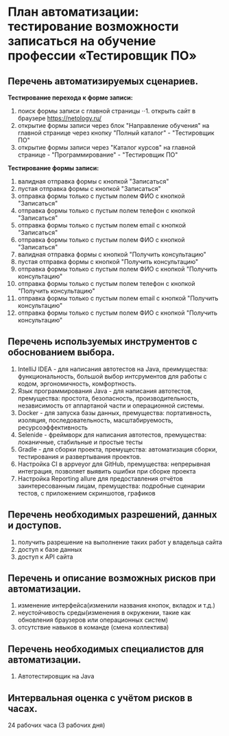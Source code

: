 # План автоматизации: тестирование возможности записаться на обучение профессии «Тестировщик ПО»

## Перечень автоматизируемых сценариев.

**Тестирование перехода к форме записи:**
1. поиск формы записи с главной страницы
⋅⋅1. открыть сайт в браузере https://netology.ru/
1. открытие формы записи через блок "Направление обучения" на главной странице через кнопку "Полный каталог" - "Тестировщик ПО"
1. открытие формы записи через "Каталог курсов" на главной странице - "Программирование" - "Тестировщик ПО"

**Тестирование формы записи:**
1. валидная отправка формы с кнопкой "Записаться"
1. пустая отправка формы с кнопкой "Записаться"
1. отправка формы только с пустым полем ФИО с кнопкой "Записаться"
1. отправка формы только с пустым полем телефон с кнопкой "Записаться"
1. отправка формы только с пустым полем email с кнопкой "Записаться"
1. отправка формы только с пустым полем ФИО с кнопкой "Записаться"
1. валидная отправка формы с кнопкой "Получить консультацию"
1. пустая отправка формы с кнопкой "Получить консультацию"
1. отправка формы только с пустым полем ФИО с кнопкой "Получить консультацию"
1. отправка формы только с пустым полем телефон с кнопкой "Получить консультацию"
1. отправка формы только с пустым полем email с кнопкой "Получить консультацию"
1. отправка формы только с пустым полем ФИО с кнопкой "Получить консультацию"


## Перечень используемых инструментов с обоснованием выбора.
1. IntelliJ IDEA - для написания автотестов на Java, преимущества: функциональность, большой выбор интсрументов для работы с кодом, эргономичность, комфортность.
1. Язык программирования Java - для написания автотестов, премущества: простота, безопасность, производительность, независимость от аппартаной части и операционной системы.
1. Docker - для запуска базы данных, премущества: портативность, изоляция, последовательность, масштабируемость, ресурсоэффективность
1. Selenide - фреймворк для написания автотестов, премущества: локаничные, стабильные  и простые тесты
1. Gradle - для сборки проекта, премущества: автоматизация сборки, тестирования и развертывания проектов.
1. Настройка CI в appveyor для GitHub, премущества: непрерывная интеграция, позволяет выявить ошибки при сборке проекта
1. Настройка Reporting allure для предоставления отчётов заинтересованным лицам, премущества: подробные сценарии тестов, с приложением скриншотов, графиков


## Перечень необходимых разрешений, данных и доступов.
1. получить разрешение на выполнение таких работ у владельца сайта
1. доступ к базе данных
1. доступ к API сайта


## Перечень и описание возможных рисков при автоматизации.
1. изменение интерфейса(изменили названия кнопок, вкладок и т.д.)
1. неустойчивость среды(изменения в окружении, такие как обновления браузеров или операционных систем)
1. отсутствие навыков в команде (смена коллектива)


## Перечень необходимых специалистов для автоматизации.
1. Автотестировщик на Java


## Интервальная оценка с учётом рисков в часах.
24 рабочих часа (3 рабочих дня)
